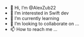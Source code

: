 - 👋 Hi, I’m @AlexZub22
- 👀 I’m interested in Swift dev
- 🌱 I’m currently learning 
- 💞️ I’m looking to collaborate on ...
- 📫 How to reach me ...

<!---
AlexZub22/AlexZub22 is a ✨ special ✨ repository because its `README.md` (this file) appears on your GitHub profile.
You can click the Preview link to take a look at your changes.
--->
